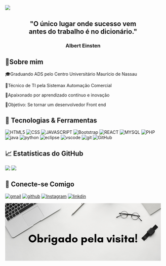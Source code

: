 <img src="Olá.png" />

<h2 align="center">"O único lugar onde sucesso vem <br/>antes do trabalho é no dicionário."</h2>
<h3 align="center">Albert Einsten</h3>


<h2>🚀Sobre mim</h2>
<p>🎓Graduando ADS pelo Centro Universitário Maurício de Nassau</p>
<p>💼Técnico de TI pela Sistemax Automação Comercial</p>
<p>🌱Apaixonado por aprendizado contínuo e inovação</p>
<p>🎯Objetivo: Se tornar um desenvolvedor Front end</p>

<h2>🔧 Tecnologias & Ferramentas</h2>

![HTML5](https://img.shields.io/badge/HTML5-E34F26?style=for-the-badge&logo=html5&logoColor=white
)
![CSS](https://img.shields.io/badge/CSS3-1572B6?style=for-the-badge&logo=css3&logoColor=white
)
![JAVASCRIPT](https://img.shields.io/badge/JavaScript-F7DF1E?style=for-the-badge&logo=javascript&logoColor=black
)
![Bootstrap](https://img.shields.io/badge/Bootstrap-563D7C?style=for-the-badge&logo=bootstrap&logoColor=white)
![REACT](https://img.shields.io/badge/React-20232A?style=for-the-badge&logo=react&logoColor=61DAFB
)
![MYSQL](https://img.shields.io/badge/MySQL-00000F?style=for-the-badge&logo=mysql&logoColor=white)
![PHP](https://img.shields.io/badge/PHP-777BB4?style=for-the-badge&logo=php&logoColor=white
)
![java](https://img.shields.io/badge/Java-ED8B00?style=for-the-badge&logo=openjdk&logoColor=white
)
![python](https://img.shields.io/badge/Python-3776AB?style=for-the-badge&logo=python&logoColor=white
)
![eclipse](https://img.shields.io/badge/Eclipse-2C2255?style=for-the-badge&logo=eclipse&logoColor=white)
![vscode](https://img.shields.io/badge/Visual_Studio_Code-0078D4?style=for-the-badge&logo=visual%20studio%20code&logoColor=white)
![git](https://img.shields.io/badge/GIT-E44C30?style=for-the-badge&logo=git&logoColor=white)
![GitHub](https://img.shields.io/badge/-GitHub-181717?style=flat-square&logo=github&logoColor=white)

## 📈 Estatísticas do GitHub

<div>
  <img height="220em" src="https://github-readme-stats.vercel.app/api/top-langs/?username=AlexandreCesar21&layout=compact&langs_count=16&theme=midnight-purple"/>
  <a href="https://github.com/anuraghazra/github-readme-stats">
  <img height=210 src="https://github-readme-stats.vercel.app/api?username=AlexandreCesar21&layout=compact&langs_count=16&theme=midnight-purple"" />
</a>
</div>

## 🔗 Conecte-se Comigo

[![gmail](https://img.shields.io/badge/Gmail-D14836?style=for-the-badge&logo=gmail&logoColor=white)](mailto:xandebarros9@gmail.com)
[![github](https://img.shields.io/badge/GitHub-100000?style=for-the-badge&logo=github&logoColor=white)](https://github.com/AlexandreCesar21)
[![Instagram](https://img.shields.io/badge/Instagram-E4405F?style=for-the-badge&logo=instagram&logoColor=white
)](https://www.instagram.com/alexandrecesar9477/)
[![linkdin](https://img.shields.io/badge/LinkedIn-0077B5?style=for-the-badge&logo=linkedin&logoColor=white)](https://www.linkedin.com/in/alexandre-c%C3%A9sar-350726256/)


<img src="2.png" />



